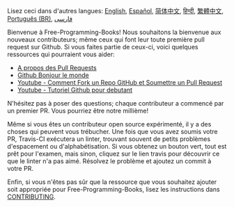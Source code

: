 Lisez ceci dans d'autres langues: [English](HOWTO.md), [Español](HOWTO-es.md), [简体中文](HOWTO-zh.md), [हिन्दी](HOWTO-hi.md), [繁體中文](HOWTO-zh-TW.md), [Português (BR)](HOWTO.pt_BR.md), [فارسی](HOWTO-fa_IR.md)

Bienvenue à Free-Programming-Books! Nous souhaitons la bienvenue aux nouveaux contributeurs; même ceux qui font leur toute première pull request sur Github. Si vous faites partie de ceux-ci, voici quelques ressources qui pourraient vous aider:

* [A propos des Pull Requests](https://help.github.com/articles/about-pull-requests/)
* [Github Bonjour le monde](https://guides.github.com/activities/hello-world/)
* [Youtube - Comment Fork un Repo GitHub et Soumettre un Pull Request](https://www.youtube.com/watch?v=G1I3HF4YWEw)
* [Youtube - Tutoriel Github pour debutant](https://www.youtube.com/watch?v=0fKg7e37bQE)


N'hésitez pas à poser des questions; chaque contributeur a commencé par un premier PR. Vous pourriez être notre millième!

Même si vous êtes un contributeur open source expérimenté, il y a des choses qui peuvent vous trébucher. Une fois que vous avez soumis votre PR, Travis-CI exécutera un linter, trouvant souvent de petits problèmes d'espacement ou d'alphabétisation. Si vous obtenez un bouton vert, tout est prêt pour l'examen, mais sinon, cliquez sur le lien travis pour découvrir ce que le linter n'a pas aimé. Résolvez le problème et ajoutez un commit à votre PR.

Enfin, si vous n'êtes pas sûr que la ressource que vous souhaitez ajouter soit appropriée pour Free-Programming-Books, lisez les instructions dans [CONTRIBUTING](CONTRIBUTING-fr.md).



